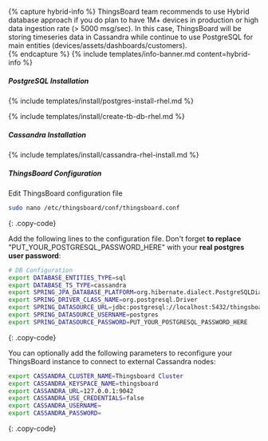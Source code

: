 {% capture hybrid-info %}
ThingsBoard team recommends to use Hybrid database approach if you do plan to have 1M+ devices in production or high data ingestion rate (> 5000 msg/sec).
In this case, ThingsBoard will be storing timeseries data in Cassandra while continue to use PostgreSQL for main entities (devices/assets/dashboards/customers).  
{% endcapture %}
{% include templates/info-banner.md content=hybrid-info %}

##### PostgreSQL Installation

{% include templates/install/postgres-install-rhel.md %}

{% include templates/install/create-tb-db-rhel.md %}

##### Cassandra Installation

{% include templates/install/cassandra-rhel-install.md %}

##### ThingsBoard Configuration

Edit ThingsBoard configuration file 

```bash 
sudo nano /etc/thingsboard/conf/thingsboard.conf
``` 
{: .copy-code}

Add the following lines to the configuration file. Don't forget **to replace** "PUT_YOUR_POSTGRESQL_PASSWORD_HERE" with your **real postgres user password**:

```bash
# DB Configuration 
export DATABASE_ENTITIES_TYPE=sql
export DATABASE_TS_TYPE=cassandra
export SPRING_JPA_DATABASE_PLATFORM=org.hibernate.dialect.PostgreSQLDialect
export SPRING_DRIVER_CLASS_NAME=org.postgresql.Driver
export SPRING_DATASOURCE_URL=jdbc:postgresql://localhost:5432/thingsboard
export SPRING_DATASOURCE_USERNAME=postgres
export SPRING_DATASOURCE_PASSWORD=PUT_YOUR_POSTGRESQL_PASSWORD_HERE
``` 
{: .copy-code}

You can optionally add the following parameters to reconfigure your ThingsBoard instance to connect to external Cassandra nodes:

```bash
export CASSANDRA_CLUSTER_NAME=Thingsboard Cluster
export CASSANDRA_KEYSPACE_NAME=thingsboard
export CASSANDRA_URL=127.0.0.1:9042
export CASSANDRA_USE_CREDENTIALS=false
export CASSANDRA_USERNAME=
export CASSANDRA_PASSWORD=
```
{: .copy-code}